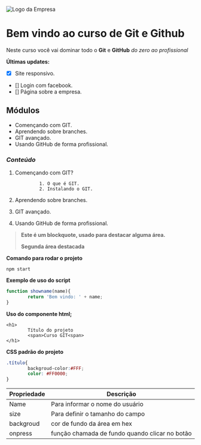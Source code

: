 ![Logo da Empresa]()
# Bem vindo ao curso de Git e Github
Neste curso você vai dominar todo o **Git** e **GitHub** _do zero ao profissional_

**Últimas updates:**
- [X] Site responsivo.
- [] Login com facebook.
- [] Página sobre a empresa.
## Módulos
* Començando com GIT.
* Aprendendo sobre branches.
* GIT avançado.
* Usando GitHub de forma profissional.

### **_Conteúdo_**

1. Començando com GIT?

                1. O que é GIT.
                2. Instalando o GIT.
2. Aprendendo sobre branches.
3. GIT avançado.
4. Usando GitHub de forma profissional.

>**Este é um blockquote, usado para destacar alguma área.**
>
>**Segunda área destacada**



**Comando para rodar o projeto**

```
npm start
```

**Exemplo de uso do script**

```js
function showname(name){
        return 'Bem vindo: ' + name;
}
```

**Uso do componente html;**
```
<h1>
        Título do projeto
        <span>Curso GIT<span>
</h1>
```

**CSS padrão do projeto**
```CSS
.título{
        backgroud-color:#FFF;
        color: #FF0000;
}
```

Propriedade | Descrição
----------- | --------
Name | Para informar o nome do usuário
size | Para definir o tamanho do campo
backgroud | cor de fundo da área em hex
onpress | função chamada de fundo quando clicar no botão





